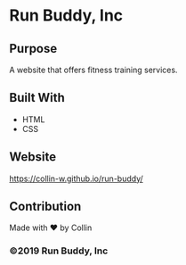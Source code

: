 # Run Buddy, Inc

## Purpose
A website that offers fitness training services. 

## Built With
* HTML
* CSS

## Website
https://collin-w.github.io/run-buddy/

## Contribution
Made with ❤️ by Collin

### ©️2019 Run Buddy, Inc 
